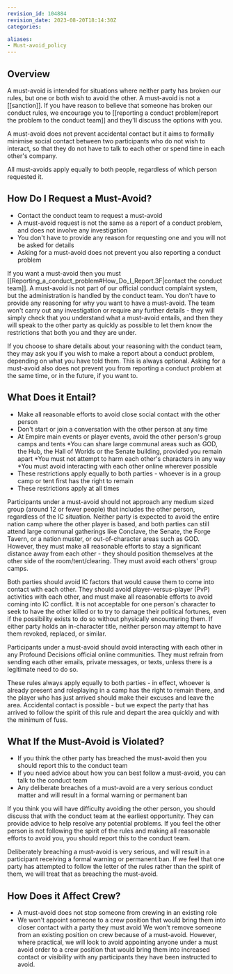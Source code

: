 ```yaml
---
revision_id: 104884
revision_date: 2023-08-20T18:14:30Z
categories:

aliases:
- Must-avoid_policy
---
```


## Overview
A must-avoid is intended for situations where neither party has broken our rules, but one or both wish to avoid the other. A must-avoid is not a [[sanction]]. If you have reason to believe that someone has broken our conduct rules, we encourage you to [[reporting a conduct problem|report the problem to the conduct team]] and they'll discuss the options with you. 

A must-avoid does not prevent accidental contact but it aims to formally minimise social contact between two participants who do not wish to interact, so that they do not have to talk to each other or spend time in each other's company.

All must-avoids apply equally to both people, regardless of which person requested it.

## How Do I Request a Must-Avoid?
* Contact the conduct team to request a must-avoid
* A must-avoid request is not the same as a report of a conduct problem, and does not involve any investigation
* You don't have to provide any reason for requesting one and you will not be asked for details
* Asking for a must-avoid does not prevent you also reporting a conduct problem

If you want a must-avoid then you must [[Reporting_a_conduct_problem#How_Do_I_Report.3F|contact the conduct team]]. A must-avoid is not part of our official conduct complaint system, but the administration is handled by the conduct team. You don't have to provide any reasoning for why you want to have a must-avoid. The team won't carry out any investigation or require any further details - they will simply check that you understand what a must-avoid entails, and then they will speak to the other party as quickly as possible to let them know the restrictions that both you and they are under.

If you choose to share details about your reasoning with the conduct team, they may ask you if you wish to make a report about a conduct problem, depending on what you have told them. This is always optional. Asking for a must-avoid also does not prevent you from reporting a conduct problem at the same time, or in the future, if you want to.

## What Does it Entail?
* Make all reasonable efforts to avoid close social contact with the other person
* Don't start or join a conversation with the other person at any time
* At Empire main events or player events, avoid the other person's group camps and tents
*You can share large communal areas such as GOD, the Hub, the Hall of Worlds or the Senate building, provided you remain apart
*You must not attempt to harm each other's characters in any way
*You must avoid interacting with each other online wherever possible
* These restrictions apply equally to both parties - whoever is in a group camp or tent first has the right to remain
* These restrictions apply at all times

Participants under a must-avoid should not approach any medium sized group (around 12 or fewer people) that includes the other person, regardless of the IC situation. Neither party is expected to avoid the entire nation camp where the other player is based, and both parties can still attend large communal gatherings like Conclave, the Senate, the Forge Tavern, or a nation muster, or out-of-character areas such as GOD. However, they must make all reasonable efforts to stay a significant distance away from each other - they should position themselves at the other side of the room/tent/clearing. They must avoid each others' group camps. 

Both parties should avoid IC factors that would cause them to come into contact with each other. They should avoid player-versus-player (PvP) activities with each other, and must make all reasonable efforts to avoid coming into IC conflict. It is not acceptable for one person's character to seek to have the other killed or to try to damage their political fortunes, even if the possibility exists to do so without physically encountering them. If either party holds an in-character title, neither person may attempt to have them revoked, replaced, or similar.

Participants under a must-avoid should avoid interacting with each other in any Profound Decisions official online communities. They must refrain from sending each other emails, private messages, or texts, unless there is a legitimate need to do so.

These rules always apply equally to both parties - in effect, whoever is already present and roleplaying in a camp has the right to remain there, and the player who has just arrived should make their excuses and leave the area. Accidental contact is possible - but we expect the party that has arrived to follow the spirit of this rule and depart the area quickly and with the minimum of fuss.

## What If the Must-Avoid is Violated?
* If you think the other party has breached the must-avoid then you should report this to the conduct team
* If you need advice about how you can best follow a must-avoid, you can talk to the conduct team
* Any deliberate breaches of a must-avoid are a very serious conduct matter and will result in a formal warning or permanent ban

If you think you will have difficulty avoiding the other person, you should discuss that with the conduct team at the earliest opportunity. They can provide advice to help resolve any potential problems. If you feel the other person is not following the spirit of the rules and making all reasonable efforts to avoid you, you should report this to the conduct team. 

Deliberately breaching a must-avoid is very serious, and will result in a participant receiving a formal warning or permanent ban. If we feel that one party has attempted to follow the letter of the rules rather than the spirit of them, we will treat that as breaching the must-avoid.

## How Does it Affect Crew?
* A must-avoid does not stop someone from crewing in an existing role
* We won't appoint someone to a crew position that would bring them into closer contact with a party they must avoid
We won't remove someone from an existing position on crew because of a must-avoid. However, where practical, we will look to avoid appointing anyone under a must avoid order to a crew position that would bring them into increased contact or visibility with any participants they have been instructed to avoid.

